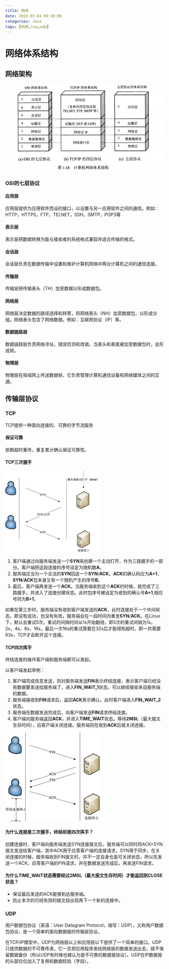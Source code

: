 ```yaml
---
title: 网络
date: 2019-03-04 09:30:00
categories: Java
tags: [网络,tcp,udp]
---
```


# 网络体系结构

## 网络架构

![img](/imag/1628186c40210f2e)

<!--more-->

### OSI的七层协议

#### 应用层

应用层提供为应用软件而设的接口，以设置与另一应用软件之间的通信。例如：HTTP，HTTPS，FTP，TELNET，SSH，SMTP，POP3等

#### 表示层

表示层把数据转换为能与接收者的系统格式兼容并适合传输的格式。

#### 会话层

会话层负责在数据传输中设置和维护计算机网络中两台计算机之间的通信连接。

#### 传输层

传输层把传输表头（TH）加至数据以形成数据包。

#### 网络层

网络层决定数据的路径选择和转寄，将网络表头（NH）加至数据包，以形成分组。网络表头包含了网络数据。例如：互联网协议（IP）等。

#### 数据链路层

数据链路层负责网络寻址，错误侦测和改错。当表头和表尾被加至数据包时，会形成帧。

#### 物理层

物理层在局域网上传送数据帧，它负责管理计算机通信设备和网络媒体之间的互通。

## 传输层协议

### TCP

TCP提供一种面向连接的、可靠的字节流服务

#### 保证可靠

依赖超时重传，重复累计确认保证可靠性。

#### TCP三次握手

![1552292299878](/imag/1552292299878.png)

1. 客户端通过向服务端发送一个**SYN**来创建一个主动打开，作为三路握手的一部分。客户端把这段连接的序号设定为随机数**A**。
2. 服务端应当为一个合法的**SYN**回送一个**SYN**/**ACK**。**ACK**的确认码应为**A+1**，**SYN**/**ACK**包本身又有一个随机产生的序号**B**。
3. 最后，客户端再发送一个**ACK**。当服务端收到这个**ACK**的时候，就完成了三路握手，并进入了连接创建状态。此时包序号被设定为收到的确认号**A+1**,相应号则为**B+1**。

如果在第三步时，服务端没有收到客户端发送的**ACK**，此时连接处于一个中间状态，即没有成功，也没有失败。服务端会在一段时间内重发**SYN**/**ACK**。在Linux下，默认会重试5次，重试的间隔时间从1s开始翻倍，即5次的重试间隔为1s，2s，4s，8s，16s，最后一次16s的重试需要在32s后才能得知超时，即一共需要63s，TCP才会断开这个连接。

#### TCP四次挥手

终结连接的操作客户端和服务端都可以发起。

以客户端发起举例：

1. 客户端完成信息发送，则对服务端发送**FIN**表示终结连接，表示客户端已经没有数据要发送给服务端了，进入**FIN_WAIT_1**状态。可以继续接收来自服务端的数据。
2. 服务端接收到**FIN**请求后，返回**ACK**表示确认。此时客户端进入**FIN_WAIT_2**状态。
3. 服务端在数据发送完成后，向客户端发送**FIN**请求终结连接。
4. 客户端向服务端返回**ACK**，并进入**TIME_WAIT**状态。等待**2MSL**（最大报文生存时间），后客户端关闭连接。服务端则在收到**ACK**后就关闭连接。

![Deconnection_TCP](/imag/Deconnection_TCP.png)

#### 为什么连接是三次握手，终结却是四次挥手？

创建连接时，客户端向服务端发送SYN连接报文后，服务端可以同时将ACK+SYN报文发送给客户端，其中ACK用于应答客户端的连接请求，SYN用于同步。在关闭连接的时候，服务端收到FIN报文时，并不一定自身也是可关闭状态，所以先发送一个ACK，应答客户端的FIN请求，并在数据发送完成后，再发送FIN请求。

#### 为什么TIME_WAIT状态需要经过2MSL（最大报文生存时间）才能返回到CLOSE状态？

- 保证最后发送的ACK能够到达服务端。
- 防止本次的已经失效的报文段出现再下一个新的连接中。

### UDP

用户数据包协议（英语：User  Datagram Protocol，缩写：UDP），又称用户数据包协议，是一个简单的面向数据报的传输层协议。

在TCP/IP模型中，UDP为网络层以上和应用层以下提供了一个简单的接口。UDP只提供数据的不可靠传递，它一旦把应用程序发给网络层的数据发送出去，就不保留数据备份（所以UDP有时候也被认为是不可靠的数据报协议）。UDP在IP数据报的头部仅仅加入了复用和数据校验（字段）。